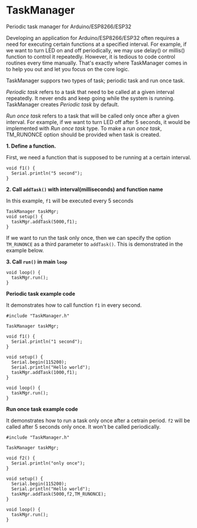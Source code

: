 # TaskManager
Periodic task manager for Arduino/ESP8266/ESP32

Developing an application for Arduino/ESP8266/ESP32 often requires a need for executing certain functions at a specified interval. For example, if we want to turn LED on and off periodically, we may use delay() or millis() function to control it repeatedly. However, it is tedious to code control routines every time manually. That's exactly where TaskManager comes in to help you out and let you focus on the core logic.

TaskManager suppors two types of task; periodic task and run once task. 

*Periodic task* refers to a task that need to be called at a given interval repeatedly. It never ends and keep going while the system is running. TaskManager creates *Periodic task* by default.

*Run once task* refers to a task that will be called only once after a given interval. For example, if we want to turn LED off after 5 seconds, it would be implemented with *Run once task* type. To make a *run once task*, TM_RUNONCE option should be provided when task is created.

**1. Define a function.**

First, we need a function that is supposed to be running at a certain interval.
```
void f1() {
  Serial.println("5 second");
}
```

**2. Call `addTask()` with interval(milliseconds) and function name**

In this example, `f1` will be executed every 5 seconds
```
TaskManager taskMgr;
void setup() {
  taskMgr.addTask(5000,f1);
}
```

If we want to run the task only once, then we can specify the option `TM_RUNONCE` as a third parameter to `addTask()`. 
This is demonstrated in the example below.

**3. Call `run()` in main `loop`**

```
void loop() {
  taskMgr.run();
}
```

**Periodic task example code**

It demonstrates how to call function `f1` in every second.

```
#include "TaskManager.h"

TaskManager taskMgr;

void f1() {
  Serial.println("1 second");
}

void setup() {
  Serial.begin(115200);
  Serial.println("Hello world");
  taskMgr.addTask(1000,f1); 
}

void loop() {
  taskMgr.run();
}
```

**Run once task example code**

It demonstrates how to run a task only once after a cetrain period. `f2` will be called after 5 seconds only once. 
It won't be called periodically.

```
#include "TaskManager.h"

TaskManager taskMgr;

void f2() {
  Serial.println("only once");
}

void setup() {
  Serial.begin(115200);
  Serial.println("Hello world");
  taskMgr.addTask(5000,f2,TM_RUNONCE);
}

void loop() {
  taskMgr.run();
}
```
